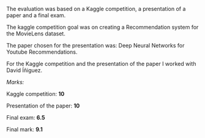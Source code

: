 The evaluation was based on a Kaggle competition, a presentation of a paper and a final exam. 

The kaggle competition goal was on creating a Recommendation system for the MovieLens dataset. 

The paper chosen for the presentation was: Deep Neural Networks for Youtube Recommendations.

For the Kaggle competition and the presentation of the paper I worked with David Íñiguez.

_Marks:_

Kaggle competition: **10**

Presentation of the paper: **10**

Final exam: **6.5**

Final mark: **9.1**


